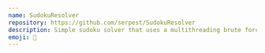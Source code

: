 ```yaml
---
name: SudokuResolver
repository: https://github.com/serpest/SudokuResolver
description: Simple sudoku solver that uses a multithreading brute force approach.
emoji: 🔢
---
```

